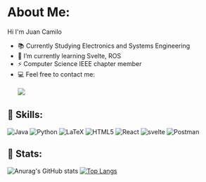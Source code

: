 # About Me:
Hi I'm Juan Camilo

- 📚 Currently Studying Electronics and Systems Engineering
- 🌱 I’m currently learning Svelte, ROS
- ⚡ Computer Science IEEE chapter member 
- 💻 Feel free to contact me: <br><br>
  [<img src="https://img.shields.io/badge/Email-juancreyes201%40gmail.com-orange">](mailto:juancreyes201@gmail.com)

## :page_with_curl: Skills:
![Java](https://img.shields.io/badge/java-%23ED8B00.svg?style=for-the-badge&logo=java&logoColor=white)
![Python](https://img.shields.io/badge/python-3670A0?style=for-the-badge&logo=python&logoColor=ffdd54)
![LaTeX](https://img.shields.io/badge/latex-%23008080.svg?style=for-the-badge&logo=latex&logoColor=white)
![HTML5](https://img.shields.io/badge/html5-%23E34F26.svg?style=for-the-badge&logo=html5&logoColor=white)
![React](https://img.shields.io/badge/React-20232A?style=for-the-badge&logo=react&logoColor=61DAFB)
![svelte](https://img.shields.io/badge/svelte-2E2E2E.svg?style=for-the-badge&logo=svelte&logoColor=orange)
![Postman](https://img.shields.io/badge/Postman-FF6C37?style=for-the-badge&logo=postman&logoColor=white)


## :page_with_curl: Stats:

![Anurag's GitHub stats](https://github-readme-stats.vercel.app/api?username=JuanReyes01&show_icons=true)
[![Top Langs](https://github-readme-stats.vercel.app/api/top-langs/?username=JuanReyes01&layout=compact)](https://github.com/anuraghazra/github-readme-stats)
